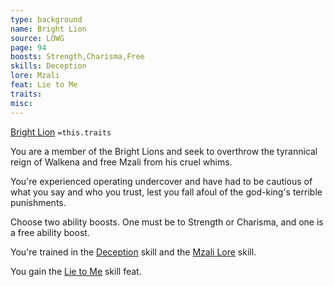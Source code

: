 ```yaml
---
type: background
name: Bright Lion 
source: LOWG
page: 94
boosts: Strength,Charisma,Free
skills: Deception
lore: Mzali
feat: Lie to Me
traits: 
misc: 
---
```


[Bright Lion](###%20Bright%20Lion)
`=this.traits`


You are a member of the Bright Lions and seek to overthrow the tyrannical reign of Walkena and free Mzali from his cruel whims.

You're experienced operating undercover and have had to be cautious of what you say and who you trust, lest you fall afoul of the god-king's terrible punishments.

Choose two ability boosts. One must be to Strength or Charisma, and one is a free ability boost.

You're trained in the [Deception](Deception) skill and the [Mzali Lore](Mzali%20Lore) skill.

You gain the [Lie to Me](Lie%20to%20Me) skill feat.

